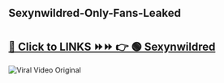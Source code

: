
 ## Sexynwildred-Only-Fans-Leaked

# <h2><a href="https://clipsfans.com/Sexynwildred&ref=git">🔗 Click to LINKS ⏩⏩ 👉 🟢 Sexynwildred </a></h2>

<a href="https://clipsfans.com/Sexynwildred&ref=git" rel="nofollow" data-target="animated-image.originalLink"><img src="https://i.ibb.co.com/xMMVF88/686577567.gif" alt="Viral Video Original" style="max-width: 100%; display: inline-block;" data-target="animated-image.originalImage"></a>
